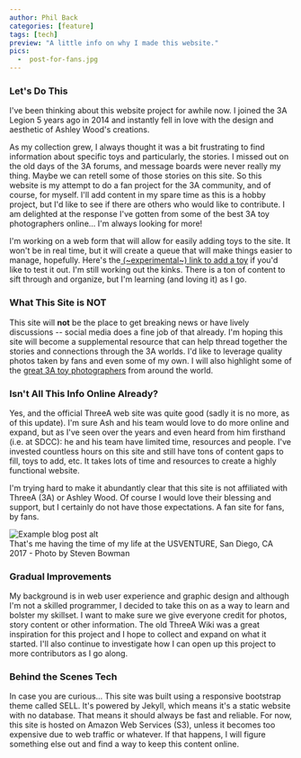 ```yaml
---
author: Phil Back
categories: [feature]
tags: [tech]
preview: "A little info on why I made this website."
pics:
  -  post-for-fans.jpg
---
```

<div class="text-content text-lg">
<h3>Let's Do This</h3>
<p>I've been thinking about this website project for awhile now. I joined the 3A Legion 5 years ago in 2014 and instantly fell in love with the design and aesthetic of Ashley Wood's creations.</p> 

<p>As my collection grew, I always thought it was a bit frustrating to find information about specific toys and particularly, the stories. I missed out on the old days of the 3A forums, and message boards were never really my thing. Maybe we can retell some of those stories on this site. So this website is my attempt to do a fan project for the 3A community, and of course, for myself. I'll add content in my spare time as this is a hobby project, but I'd like to see if there are others who would like to contribute. I am delighted at the response I've gotten from some of the best 3A toy photographers online... I'm always looking for more!</p>


<p>I'm working on a web form that will allow for easily adding toys to the site. It won't be in real time, but it will create a queue that will make things easier to manage, hopefully. Here's the<a href="https://docs.google.com/forms/d/e/1FAIpQLSeTZH0m0ixC5X0DdLHTwZGowKUwjl8W2MxNnlOX6q2_jlTCeg/viewform?usp=sf_link" target="_blank"> (~experimental~) link to add a toy</a> if you'd like to test it out. I'm still working out the kinks. There is a ton of content to sift through and organize, but I'm learning (and loving it) as I go.</p>

<h3>What This Site is NOT</h3>
<p>This site will <b>not</b> be the place to get breaking news or have lively discussions -- social media does a fine job of that already. I'm hoping this site will become a supplemental resource that can help thread together the stories and connections through the 3A worlds. I'd like to leverage quality photos taken by fans and even some of my own. I will also highlight some of the <a href="/contributors/">great 3A toy photographers</a> from around the world.</p>

<h3>Isn't All This Info Online Already?</h3>
<p>Yes, and the official ThreeA web site was quite good (sadly it is no more, as of this update). I'm sure Ash and his team would love to do more online and expand, but as I've seen over the years and even heard from him firsthand (i.e. at SDCC): he and his team have limited time, resources and people. I've invested countless hours on this site and still have tons of content gaps to fill, toys to add, etc. It takes lots of time and resources to create a highly functional website.</p>

<p>I'm trying hard to make it abundantly clear that this site is not affiliated with ThreeA (3A) or Ashley Wood. Of course I would love their blessing and support, but I certainly do not have those expectations. A fan site for fans, by fans.</p>

<p class="text-center text-muted text-sm"><img src="/assets/img/3a-usventure-phil-gallery-wall.jpg" alt="Example blog post alt" class="img-fluid mb-2"><br>That's me having the time of my life at the USVENTURE, San Diego, CA 2017 - Photo by Steven Bowman</p>

<h3>Gradual Improvements</h3>
<p>My background is in web user experience and graphic design and although I'm not a skilled programmer, I decided to take this on as a way to learn and bolster my skillset. I want to make sure we give everyone credit for photos, story content or other information. The old ThreeA Wiki was a great inspiration for this project and I hope to collect and expand on what it started. I'll also continue to investigate how I can open up this project to more contributors as I go along.</p>

<h3>Behind the Scenes Tech</h3>
<p>In case you are curious... This site was built using a responsive bootstrap theme called SELL. It's powered by Jekyll, which means it's a static website with no database. That means it should always be fast and reliable. For now, this site is hosted on Amazon Web Services (S3), unless it becomes too expensive due to web traffic or whatever. If that happens, I will figure something else out and find a way to keep this content online.</p>
</div>